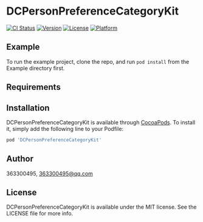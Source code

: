 # DCPersonPreferenceCategoryKit

[![CI Status](https://img.shields.io/travis/363300495/DCPersonPreferenceCategoryKit.svg?style=flat)](https://travis-ci.org/363300495/DCPersonPreferenceCategoryKit)
[![Version](https://img.shields.io/cocoapods/v/DCPersonPreferenceCategoryKit.svg?style=flat)](https://cocoapods.org/pods/DCPersonPreferenceCategoryKit)
[![License](https://img.shields.io/cocoapods/l/DCPersonPreferenceCategoryKit.svg?style=flat)](https://cocoapods.org/pods/DCPersonPreferenceCategoryKit)
[![Platform](https://img.shields.io/cocoapods/p/DCPersonPreferenceCategoryKit.svg?style=flat)](https://cocoapods.org/pods/DCPersonPreferenceCategoryKit)

## Example

To run the example project, clone the repo, and run `pod install` from the Example directory first.

## Requirements

## Installation

DCPersonPreferenceCategoryKit is available through [CocoaPods](https://cocoapods.org). To install
it, simply add the following line to your Podfile:

```ruby
pod 'DCPersonPreferenceCategoryKit'
```

## Author

363300495, 363300495@qq.com

## License

DCPersonPreferenceCategoryKit is available under the MIT license. See the LICENSE file for more info.
